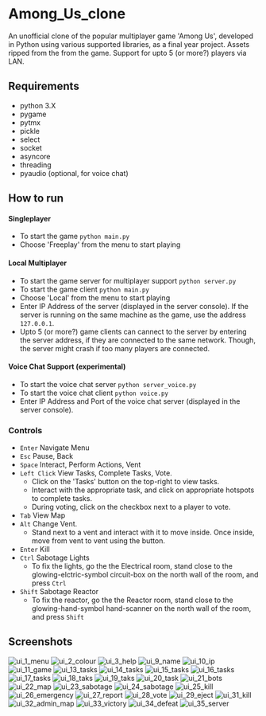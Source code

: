 # Among_Us_clone
An unofficial clone of the popular multiplayer game 'Among Us', developed in Python using various supported libraries, as a final year project. Assets ripped from the from the game. Support for upto 5 (or more?) players via LAN.

## Requirements
* python 3.X 
* pygame 
* pytmx
* pickle
* select
* socket
* asyncore
* threading
* pyaudio (optional, for voice chat)

## How to run

#### Singleplayer
* To start the game `python main.py`
* Choose 'Freeplay' from the menu to start playing

#### Local Multiplayer
* To start the game server for multiplayer support `python server.py`
* To start the game client `python main.py`
* Choose 'Local' from the menu to start playing
* Enter IP Address of the server (displayed in the server console). If the server is running on the same machine as the game, use the address `127.0.0.1`.
* Upto 5 (or more?) game clients can cannect to the server by entering the server address, if they are connected to the same network. Though, the server might crash if too many players are connected.

#### Voice Chat Support (experimental)
* To start the voice chat server `python server_voice.py`
* To start the voice chat client `python voice.py`
* Enter IP Address and Port of the voice chat server (displayed in the server console). 

### Controls
* `Enter` Navigate Menu
* `Esc` Pause, Back
* `Space` Interact, Perform Actions, Vent
* `Left Click` View Tasks, Complete Tasks, Vote. 
  * Click on the 'Tasks' button on the top-right to view tasks. 
  * Interact with the appropriate task, and click on appropriate hotspots to complete tasks. 
  * During voting, click on the checkbox next to a player to vote.
* `Tab` View Map
* `Alt` Change Vent. 
  * Stand next to a vent and interact with it to move inside. Once inside, move from vent to vent using the button. 
* `Enter` Kill
* `Ctrl` Sabotage Lights
  * To fix the lights, go the the Electrical room, stand close to the glowing-elctric-symbol circuit-box on the north wall of the room, and press `Ctrl`
* `Shift` Sabotage Reactor
  * To fix the reactor, go the the Reactor room, stand close to the glowing-hand-symbol hand-scanner on the north wall of the room, and press `Shift`

## Screenshots

![ui_1_menu](https://user-images.githubusercontent.com/69671663/147409060-7f0d63b1-3f32-4c25-bbf1-433c613f820b.png)
![ui_2_colour](https://user-images.githubusercontent.com/69671663/147409062-a5858620-f5a1-4141-bd2f-4ef0bfd7ca3e.png)
![ui_3_help](https://user-images.githubusercontent.com/69671663/147409063-c97fe81c-c8ec-456e-b598-63321b00c2b6.png)
![ui_9_name](https://user-images.githubusercontent.com/69671663/147409064-90f23e65-a9cd-47aa-8d05-1a1a7fe7bd31.png)
![ui_10_ip](https://user-images.githubusercontent.com/69671663/147409066-eb2f1487-d109-4fbe-a703-b269ada864ba.png)
![ui_11_game](https://user-images.githubusercontent.com/69671663/147409067-52eab964-79db-453c-88d8-d8cb55c40306.png)
![ui_13_tasks](https://user-images.githubusercontent.com/69671663/147409069-507db846-f623-451b-bb34-0165fc4c8b63.png)
![ui_14_tasks](https://user-images.githubusercontent.com/69671663/147409073-f1c74836-9e87-4abc-a0cb-a02a1e451eed.png)
![ui_15_tasks](https://user-images.githubusercontent.com/69671663/147409078-d338251c-0a6e-4187-9757-331f5435d9e5.png)
![ui_16_tasks](https://user-images.githubusercontent.com/69671663/147409083-b4ed9d5a-07f0-4f97-900a-98337391bd28.png)
![ui_17_tasks](https://user-images.githubusercontent.com/69671663/147409084-2fc34ff2-2d02-4a80-aeef-fabdea828ce4.png)
![ui_18_taks](https://user-images.githubusercontent.com/69671663/147409086-8e0bb48e-a4d3-4756-88d3-05e95fe443ab.png)
![ui_19_taks](https://user-images.githubusercontent.com/69671663/147409087-f4d685f4-83e0-4c69-b26b-4696a69390d3.png)
![ui_20_task](https://user-images.githubusercontent.com/69671663/147409088-e6dbed19-5d80-4f8c-8327-2e7c3d21cad2.png)
![ui_21_bots](https://user-images.githubusercontent.com/69671663/147409091-82231587-803b-498a-ba04-97984b867ad4.png)
![ui_22_map](https://user-images.githubusercontent.com/69671663/147409095-f29d80c9-f2d1-420c-a8eb-d261691096e8.png)
![ui_23_sabotage](https://user-images.githubusercontent.com/69671663/147409097-0c3416c7-0773-4c75-bdc4-afbcf52827c4.png)
![ui_24_sabotage](https://user-images.githubusercontent.com/69671663/147409100-bf6266cc-2d39-42a9-8f4f-400ca2000071.png)
![ui_25_kill](https://user-images.githubusercontent.com/69671663/147409102-336f8dd1-c0b0-4f16-9ac0-4cb4dfb2a7f7.png)
![ui_26_emergency](https://user-images.githubusercontent.com/69671663/147409104-6560334d-7baf-4948-8458-800992b71c78.png)
![ui_27_report](https://user-images.githubusercontent.com/69671663/147409107-22a499ec-1ece-4925-b52c-1ff548e491f3.png)
![ui_28_vote](https://user-images.githubusercontent.com/69671663/147409108-33d52556-f70c-4253-bdb2-e469e8ef6730.png)
![ui_29_eject](https://user-images.githubusercontent.com/69671663/147409109-cda58d4f-a7d7-4764-9b26-594ae78ab82a.png)
![ui_31_kill](https://user-images.githubusercontent.com/69671663/147409055-8d9fd203-b79e-4848-9631-252d6a62b22c.png)
![ui_32_admin_map](https://user-images.githubusercontent.com/69671663/147409056-156ad9f1-4377-40f1-b88b-b976031edf2b.png)
![ui_33_victory](https://user-images.githubusercontent.com/69671663/147409057-e88c21ec-672b-4a40-b29d-83b23fc855bd.png)
![ui_34_defeat](https://user-images.githubusercontent.com/69671663/147409058-2d27a26f-f21e-4323-95c1-6972cbb6a541.png)
![ui_35_server](https://user-images.githubusercontent.com/69671663/147409059-2ce0dda8-87a3-4189-ba29-1ec39249814e.png)


